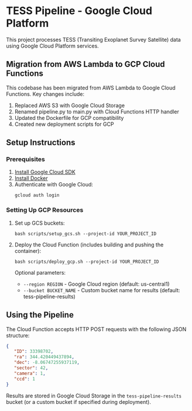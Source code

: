 # TESS Pipeline - Google Cloud Platform

This project processes TESS (Transiting Exoplanet Survey Satellite) data using Google Cloud Platform services.

## Migration from AWS Lambda to GCP Cloud Functions

This codebase has been migrated from AWS Lambda to Google Cloud Functions. Key changes include:

1. Replaced AWS S3 with Google Cloud Storage
2. Renamed pipeline.py to main.py with Cloud Functions HTTP handler
3. Updated the Dockerfile for GCP compatibility
4. Created new deployment scripts for GCP

## Setup Instructions

### Prerequisites

1. [Install Google Cloud SDK](https://cloud.google.com/sdk/docs/install)
2. [Install Docker](https://docs.docker.com/get-docker/)
3. Authenticate with Google Cloud:
   ```
   gcloud auth login
   ```

### Setting Up GCP Resources

1. Set up GCS buckets:
   ```
   bash scripts/setup_gcs.sh --project-id YOUR_PROJECT_ID
   ```

2. Deploy the Cloud Function (includes building and pushing the container):
   ```
   bash scripts/deploy_gcp.sh --project-id YOUR_PROJECT_ID
   ```

   Optional parameters:
   - `--region REGION` - Google Cloud region (default: us-central1)
   - `--bucket BUCKET_NAME` - Custom bucket name for results (default: tess-pipeline-results)

## Using the Pipeline

The Cloud Function accepts HTTP POST requests with the following JSON structure:

```json
{
   "ID": 33398702,
   "ra": 344.420449437894,
   "dec": -8.06747255937119,
   "sector": 42,
   "camera": 1,
   "ccd": 1
}
```

Results are stored in Google Cloud Storage in the `tess-pipeline-results` bucket (or a custom bucket if specified during deployment).